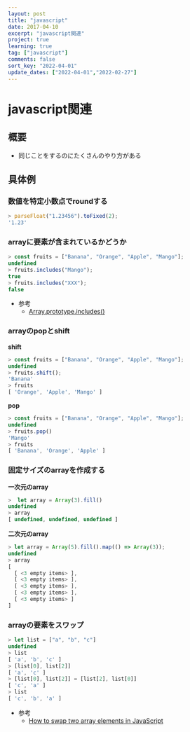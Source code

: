 ```yaml
---
layout: post
title: "javascript"
date: 2017-04-10
excerpt: "javascript関連"
project: true
learning: true
tag: ["javascript"]
comments: false
sort_key: "2022-04-01"
update_dates: ["2022-04-01","2022-02-27"]
---
```


# javascript関連

## 概要
 - 同じことをするのにたくさんのやり方がある

## 具体例

### 数値を特定小数点でroundする

```js
> parseFloat("1.23456").toFixed(2);
'1.23'
```

### arrayに要素が含まれているかどうか

```js
> const fruits = ["Banana", "Orange", "Apple", "Mango"];
undefined
> fruits.includes("Mango");
true
> fruits.includes("XXX");
false
```
 - 参考
   - [Array.prototype.includes()](https://developer.mozilla.org/en-US/docs/Web/JavaScript/Reference/Global_Objects/Array/includes)

### arrayのpopとshift

**shift**  
```js
> const fruits = ["Banana", "Orange", "Apple", "Mango"];
undefined
> fruits.shift();
'Banana'
> fruits
[ 'Orange', 'Apple', 'Mango' ]
```

**pop**  
```js
> const fruits = ["Banana", "Orange", "Apple", "Mango"];
undefined
> fruits.pop()
'Mango'
> fruits
[ 'Banana', 'Orange', 'Apple' ]
```

### 固定サイズのarrayを作成する

**一次元のarray**  
```js
>  let array = Array(3).fill()
undefined
> array
[ undefined, undefined, undefined ]
```

**二次元のarray**  
```js
> let array = Array(5).fill().map(() => Array(3));
undefined
> array
[
  [ <3 empty items> ],
  [ <3 empty items> ],
  [ <3 empty items> ],
  [ <3 empty items> ],
  [ <3 empty items> ]
]
```

### arrayの要素をスワップ

```js
> let list = ["a", "b", "c"]
undefined
> list
[ 'a', 'b', 'c' ]
> [list[0], list[2]]
[ 'a', 'c' ]
> [list[0], list[2]] = [list[2], list[0]]
[ 'c', 'a' ]
> list
[ 'c', 'b', 'a' ]
```
 - 参考
   - [How to swap two array elements in JavaScript](https://flaviocopes.com/javascript-swap-array-elements/)

